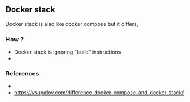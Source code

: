 ## Docker stack

Docker stack is also like docker compose but it differs,

### How ?

- Docker stack is ignoring “build” instructions
- 

### References
- 
- https://vsupalov.com/difference-docker-compose-and-docker-stack/
